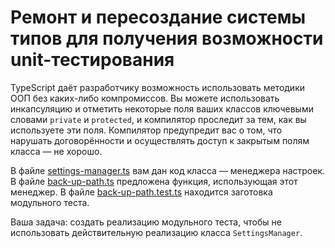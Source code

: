 # Ремонт и пересоздание системы типов для получения возможности unit-тестирования

TypeScript даёт разработчику возможность использовать методики ООП без каких-либо компромиссов. Вы можете использовать инкапсуляцию и отметить некоторые поля ваших классов ключевыми словами `private` и `protected`, и компилятор проследит за тем, как вы используете эти поля. Компилятор предупредит вас о том, что нарушать договорённости и осуществлять доступ к закрытым полям класса — не хорошо.

В файле [settings-manager.ts](https://codesandbox.io/s/laughing-haslett-lqmwz?file=/src/settings-manager.ts) вам дан код класса — менеджера настроек. В файле [back-up-path.ts](https://codesandbox.io/s/laughing-haslett-lqmwz?file=/src/back-up-path.ts) предложена функция, использующая этот менеджер. В файле [back-up-path.test.ts](https://codesandbox.io/s/laughing-haslett-lqmwz?file=/src/back-up-path.test.ts) находится заготовка модульного теста.

Ваша задача: создать реализацию модульного теста, чтобы не использовать действительную реализацию класса `SettingsManager`.
